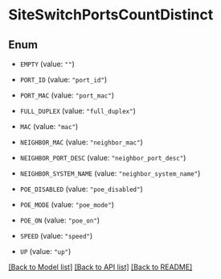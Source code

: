 # SiteSwitchPortsCountDistinct

## Enum


* `EMPTY` (value: `""`)

* `PORT_ID` (value: `"port_id"`)

* `PORT_MAC` (value: `"port_mac"`)

* `FULL_DUPLEX` (value: `"full_duplex"`)

* `MAC` (value: `"mac"`)

* `NEIGHBOR_MAC` (value: `"neighbor_mac"`)

* `NEIGHBOR_PORT_DESC` (value: `"neighbor_port_desc"`)

* `NEIGHBOR_SYSTEM_NAME` (value: `"neighbor_system_name"`)

* `POE_DISABLED` (value: `"poe_disabled"`)

* `POE_MODE` (value: `"poe_mode"`)

* `POE_ON` (value: `"poe_on"`)

* `SPEED` (value: `"speed"`)

* `UP` (value: `"up"`)


[[Back to Model list]](../README.md#documentation-for-models) [[Back to API list]](../README.md#documentation-for-api-endpoints) [[Back to README]](../README.md)


